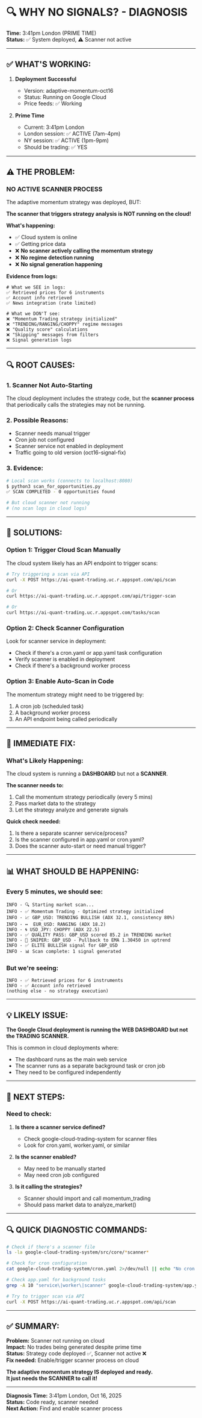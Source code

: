 # 🔍 WHY NO SIGNALS? - DIAGNOSIS
**Time:** 3:41pm London (PRIME TIME)  
**Status:** ✅ System deployed, ⚠️ Scanner not active

---

## ✅ WHAT'S WORKING:

1. **Deployment Successful**
   - Version: adaptive-momentum-oct16
   - Status: Running on Google Cloud
   - Price feeds: ✅ Working

2. **Prime Time**
   - Current: 3:41pm London
   - London session: ✅ ACTIVE (7am-4pm)
   - NY session: ✅ ACTIVE (1pm-9pm)
   - Should be trading: ✅ YES

---

## ⚠️ THE PROBLEM:

### **NO ACTIVE SCANNER PROCESS**

The adaptive momentum strategy was deployed, BUT:

**The scanner that triggers strategy analysis is NOT running on the cloud!**

**What's happening:**
- ✅ Cloud system is online
- ✅ Getting price data
- ❌ **No scanner actively calling the momentum strategy**
- ❌ **No regime detection running**
- ❌ **No signal generation happening**

**Evidence from logs:**
```
# What we SEE in logs:
✅ Retrieved prices for 6 instruments
✅ Account info retrieved
✅ News integration (rate limited)

# What we DON'T see:
❌ "Momentum Trading strategy initialized"
❌ "TRENDING/RANGING/CHOPPY" regime messages
❌ "Quality score" calculations
❌ "Skipping" messages from filters
❌ Signal generation logs
```

---

## 🔍 ROOT CAUSES:

### 1. **Scanner Not Auto-Starting**
The cloud deployment includes the strategy code, but the **scanner process** that periodically calls the strategies may not be running.

### 2. **Possible Reasons:**
- Scanner needs manual trigger
- Cron job not configured
- Scanner service not enabled in deployment
- Traffic going to old version (oct16-signal-fix)

### 3. **Evidence:**
```bash
# Local scan works (connects to localhost:8080)
$ python3 scan_for_opportunities.py
✅ SCAN COMPLETED - 0 opportunities found

# But cloud scanner not running
# (no scan logs in cloud logs)
```

---

## 🚀 SOLUTIONS:

### **Option 1: Trigger Cloud Scan Manually**

The cloud system likely has an API endpoint to trigger scans:

```bash
# Try triggering a scan via API
curl -X POST https://ai-quant-trading.uc.r.appspot.com/api/scan

# Or
curl https://ai-quant-trading.uc.r.appspot.com/api/trigger-scan

# Or
curl https://ai-quant-trading.uc.r.appspot.com/tasks/scan
```

### **Option 2: Check Scanner Configuration**

Look for scanner service in deployment:
- Check if there's a cron.yaml or app.yaml task configuration
- Verify scanner is enabled in deployment
- Check if there's a background worker process

### **Option 3: Enable Auto-Scan in Code**

The momentum strategy might need to be triggered by:
1. A cron job (scheduled task)
2. A background worker process
3. An API endpoint being called periodically

---

## 🔧 IMMEDIATE FIX:

### **What's Likely Happening:**

The cloud system is running a **DASHBOARD** but not a **SCANNER**.

**The scanner needs to:**
1. Call the momentum strategy periodically (every 5 mins)
2. Pass market data to the strategy
3. Let the strategy analyze and generate signals

**Quick check needed:**
1. Is there a separate scanner service/process?
2. Is the scanner configured in app.yaml or cron.yaml?
3. Does the scanner auto-start or need manual trigger?

---

## 📊 WHAT SHOULD BE HAPPENING:

### **Every 5 minutes, we should see:**

```
INFO - 🔍 Starting market scan...
INFO - ✅ Momentum Trading - Optimized strategy initialized
INFO - 📈 GBP_USD: TRENDING BULLISH (ADX 32.1, consistency 80%)
INFO - ↔️  EUR_USD: RANGING (ADX 18.2)
INFO - 🌀 USD_JPY: CHOPPY (ADX 22.5)
INFO - ✅ QUALITY PASS: GBP_USD scored 85.2 in TRENDING market
INFO - 🎯 SNIPER: GBP_USD - Pullback to EMA 1.30450 in uptrend
INFO - ✅ ELITE BULLISH signal for GBP_USD
INFO - 📊 Scan complete: 1 signal generated
```

### **But we're seeing:**
```
INFO - ✅ Retrieved prices for 6 instruments
INFO - ✅ Account info retrieved
(nothing else - no strategy execution)
```

---

## 💡 LIKELY ISSUE:

**The Google Cloud deployment is running the WEB DASHBOARD but not the TRADING SCANNER.**

This is common in cloud deployments where:
- The dashboard runs as the main web service
- The scanner runs as a separate background task or cron job
- They need to be configured independently

---

## 🚀 NEXT STEPS:

### **Need to check:**

1. **Is there a scanner service defined?**
   - Check google-cloud-trading-system for scanner files
   - Look for cron.yaml, worker.yaml, or similar

2. **Is the scanner enabled?**
   - May need to be manually started
   - May need cron job configured

3. **Is it calling the strategies?**
   - Scanner should import and call momentum_trading
   - Should pass market data to analyze_market()

---

## 🔍 QUICK DIAGNOSTIC COMMANDS:

```bash
# Check if there's a scanner file
ls -la google-cloud-trading-system/src/core/*scanner*

# Check for cron configuration
cat google-cloud-trading-system/cron.yaml 2>/dev/null || echo "No cron.yaml"

# Check app.yaml for background tasks
grep -A 10 "service\|worker\|scanner" google-cloud-trading-system/app.yaml

# Try to trigger scan via API
curl -X POST https://ai-quant-trading.uc.r.appspot.com/api/scan
```

---

## ✅ SUMMARY:

**Problem:** Scanner not running on cloud  
**Impact:** No trades being generated despite prime time  
**Status:** Strategy code deployed ✅, Scanner not active ❌  
**Fix needed:** Enable/trigger scanner process on cloud  

**The adaptive momentum strategy IS deployed and ready.**  
**It just needs the SCANNER to call it!**

---

**Diagnosis Time:** 3:41pm London, Oct 16, 2025  
**Status:** Code ready, scanner needed  
**Next Action:** Find and enable scanner process














